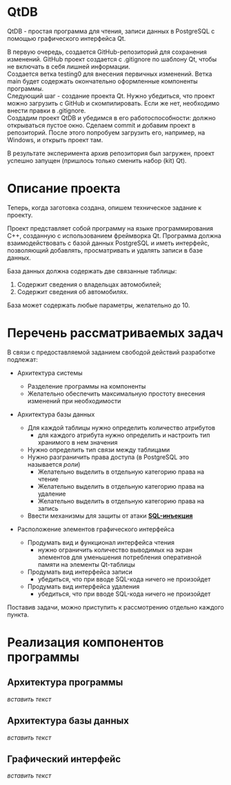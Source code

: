 # QtDB
QtDB - простая программа для чтения, записи данных в PostgreSQL с помощью графического интерфейса Qt.

В первую очередь, создается GitHub-репозиторий для сохранения изменений. GitHub проект создается с .gitignore по шаблону Qt, чтобы не включать в себя лишней информации.  
Создается ветка testing0 для внесения первичных изменений. Ветка main будет содержать окончательно оформленные компоненты программы.  
Следующий шаг - создание проекта Qt. Нужно убедиться, что проект можно загрузить с GitHub и скомпилировать. Если же нет, необходимо внести правки в .gitignore.  
Создадим проект QtDB и убедимся в его работоспособности: должно открываться пустое окно. Сделаем commit и добавим проект в репозиторий. После этого попробуем загрузить его, например, на Windows, и открыть проект там.  

В результате эксперимента архив репозитория был загружен, проект успешно запущен (пришлось только сменить набор (kit) Qt).

# Описание проекта

Теперь, когда заготовка создана, опишем техническое задание к проекту.

Проект представляет собой программу на языке программирования C++, созданную с использованием фреймворка Qt.
Программа должна взаимодействовать с базой данных PostgreSQL и иметь интерфейс, позволяющий добавлять, просматривать и удалять записи в базе данных.

База данных должна содержать две связанные таблицы:
1. Содержит сведения о владельцах автомобилей;
2. Содержит сведения об автомобилях.

База может содержать любые параметры, желательно до 10.

# Перечень рассматриваемых задач

В связи с предоставляемой заданием свободой действий разработке подлежат:

- Архитектура системы
  - Разделение программы на компоненты
  - Желательно обеспечить максимальную простоту внесения изменений при необходимости

- Архитектура базы данных
  - Для каждой таблицы нужно определить количество атрибутов
    - для каждого атрибута нужно определить и настроить тип хранимого в нем значения
  - Нужно определить тип связи между таблицами
  - Нужно разграничить права доступа (в PostgreSQL это называется *роли*)
    - Желательно выделить в отдельную категорию права на чтение
    - Желательно выделить в отдельную категорию права на удаление
    - Желательно выделить в отдельную категорию права на запись
  - Ввести механизмы для защиты от атаки [**SQL-инъекция**](https://www.ptsecurity.com/ru-ru/research/analytics/cybersecurity-threatscape-2023-q2/#:~:text=CVE%2D2023%2D34362.%20%D0%A8%D0%B8%D1%80%D0%BE%D0%BA%D0%BE,%D0%B2%20%D0%B7%D0%B0%D0%BF%D1%80%D0%BE%D1%81%D1%8B%20%D0%BA%20%D1%81%D0%B5%D1%80%D0%B2%D0%B5%D1%80%D1%83. "Positive Technologies. Актуальные уязвимости за II квартал 2023 года")

- Расположение элементов графического интерфейса
  - Продумать вид и функционал интерфейса чтения
    - нужно ограничить количество выводимых на экран элементов для уменьшения потребления оперативной памяти на элементы Qt-таблицы
  - Продумать вид интерфейса записи
    - убедиться, что при вводе SQL-кода ничего не произойдет
  - Продумать вид интерфейса удаления
    - убедиться, что при вводе SQL-кода ничего не произойдет

Поставив задачи, можно приступить к рассмотрению отдельно каждого пункта.

# Реализация компонентов программы

## Архитектура программы

*вставить текст*

## Архитектура базы данных

*вставить текст*

## Графический интерфейс

*вставить текст*